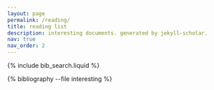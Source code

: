 ```yaml
---
layout: page
permalink: /reading/
title: reading list
description: interesting documents. generated by jekyll-scholar.
nav: true
nav_order: 2
---
```


<!-- _pages/publications.md -->

<!-- Bibsearch Feature -->

{% include bib_search.liquid %}

<div class="interesting">

{% bibliography --file interesting %}

</div>
